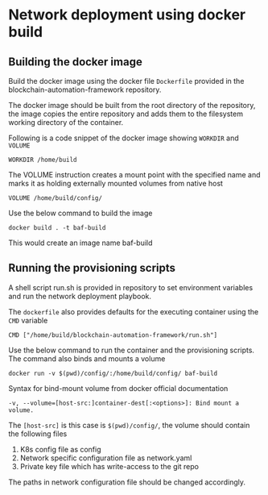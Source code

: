 # Network deployment using docker build

## Building the docker image

Build the docker image using the docker file  `Dockerfile` provided in the blockchain-automation-framework repository.

The docker image should be built from the root directory of the repository, the image copies the entire repository and adds them to the filesystem working directory of the container.

Following is a code snippet of the docker image showing `WORKDIR` and `VOLUME`

``` shell
WORKDIR /home/build
```
The VOLUME instruction creates a mount point with the specified name and marks it as holding externally mounted volumes from native host

``` shell
VOLUME /home/build/config/
```

Use the below command to build the image
```
docker build . -t baf-build
```

This would create an image name baf-build



## Running the provisioning scripts

A shell script run.sh is provided in repository to set environment variables and run the network deployment playbook.  

The `dockerfile` also provides defaults for the executing container using the `CMD` variable

``` shell
CMD ["/home/build/blockchain-automation-framework/run.sh"]
```
Use the below command to run the container and the provisioning scripts. The command also binds and mounts a volume 

```shell
docker run -v $(pwd)/config/:/home/build/config/ baf-build
```
Syntax for bind-mount volume from docker official documentation 

``` shell
-v, --volume=[host-src:]container-dest[:<options>]: Bind mount a volume.
```
The `[host-src]` is this case is `$(pwd)/config/`, the volume should contain the following files  

1) K8s config file as config  
2) Network specific configuration file as network.yaml  
3) Private key file which has write-access to the git repo  

The paths in network configuration file should be changed accordingly.

